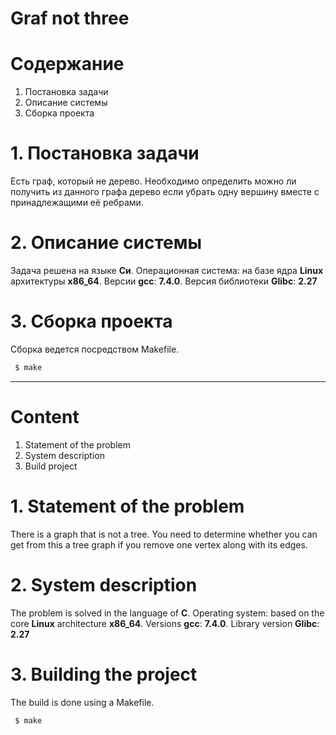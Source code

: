 # Graf not three

# Содержание
1. Постановка задачи
2. Описание системы
3. Сборка проекта

# 1. Постановка задачи
Есть граф, который не дерево. Необходимо определить можно ли получить из данного
графа дерево если убрать одну вершину вместе с принадлежащими её ребрами.

# 2. Описание системы
Задача решена на языке **Си**.
Операционная система: на базе ядра **Linux** архитектуры **x86_64**.
Версии **gcc**: **7.4.0**.
Версия библиотеки **Glibc**: **2.27**

# 3. Сборка проекта
Сборка ведется посредством Makefile.
```sh
 $ make
```

-------------------------------------------------------------------------------

# Content
1. Statement of the problem
2. System description
3. Build project

# 1. Statement of the problem
There is a graph that is not a tree. You need to determine whether you can get
from this a tree graph if you remove one vertex along with its edges.

# 2. System description
The problem is solved in the language of **C**.
Operating system: based on the core **Linux** architecture **x86_64**.
Versions **gcc**: **7.4.0**.
Library version **Glibc**: **2.27**

# 3. Building the project
The build is done using a Makefile.
```sh
 $ make
```
